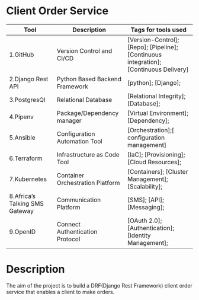 # Client Order Service

|Tool                | Description                    | Tags for tools used                                                                                               |
| ------------------- | ------------------------------ | ---------------------------------------------------------------------------------------------------- |
| 1.GitHub| Version Control and CI/CD| [Version-Control]; [Repo]; [Pipeline]; [Continuous integration];[Continuous Delivery]|
| 2.Django Rest API |  Python Based Backend Framework| [python]; [Django];|
| 3.PostgresQl | Relational Database| [Relational Integrity]; [Database];|
| 4.Pipenv | Package/Dependency manager| [Virtual Environment];[Dependency];|
| 5.Ansible |Configuration Automation Tool | [Orchestration];[ configuration management]|
| 6.Terraform | Infrastructure as Code Tool | [IaC]; [Provisioning]; [Cloud Resources];
| 7.Kubernetes |	Container Orchestration Platform | [Containers]; [Cluster Management]; [Scalability];
| 8.Africa’s Talking SMS Gateway |	Communication Platform | [SMS]; [API]; [Messaging];
| 9.OpenID | Connect	Authentication Protocol | [OAuth 2.0]; [Authentication]; [Identity Management];

## <h1> Description</h1>
The aim of the project is to build a DRF(Django Rest Framework) client order service that enables a client to make orders.
